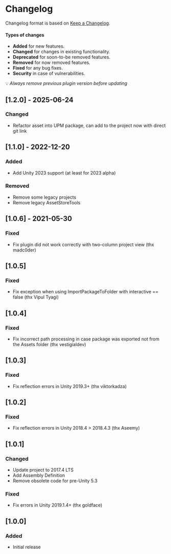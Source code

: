 # Changelog
Changelog format is based on [Keep a Changelog](https://keepachangelog.com/en/1.0.0/).

#### Types of changes  
- **Added** for new features.
- **Changed** for changes in existing functionality.
- **Deprecated** for soon-to-be removed features.
- **Removed** for now removed features.
- **Fixed** for any bug fixes.
- **Security** in case of vulnerabilities.

💡 _Always remove previous plugin version before updating_

## [1.2.0] - 2025-06-24

### Changed
- Refactor asset into UPM package, can add to the project now with direct git link

## [1.1.0] - 2022-12-20

### Added
- Add Unity 2023 support (at least for 2023 alpha)

### Removed
- Remove some legacy projects
- Remove legacy AssetStoreTools

## [1.0.6] - 2021-05-30

### Fixed
- Fix plugin did not work correctly with two-column project view (thx madc0der)

## [1.0.5]

### Fixed
- Fix exception when using ImportPackageToFolder with interactive == false (thx Vipul Tyagi)

## [1.0.4]

### Fixed
- Fix incorrect path processing in case package was exported not from the Assets folder (thx vestigialdev)

## [1.0.3]

### Fixed
- Fix reflection errors in Unity 2019.3+ (thx viktorkadza)

## [1.0.2]

### Fixed
- Fix reflection errors in Unity 2018.4 > 2018.4.3 (thx Aseemy)

## [1.0.1]

### Changed
- Update project to 2017.4 LTS
- Add Assembly Definition
- Remove obsolete code for pre-Unity 5.3

### Fixed
- Fix errors in Unity 2019.1.4+ (thx goldface)

## [1.0.0]

### Added
- Initial release 
